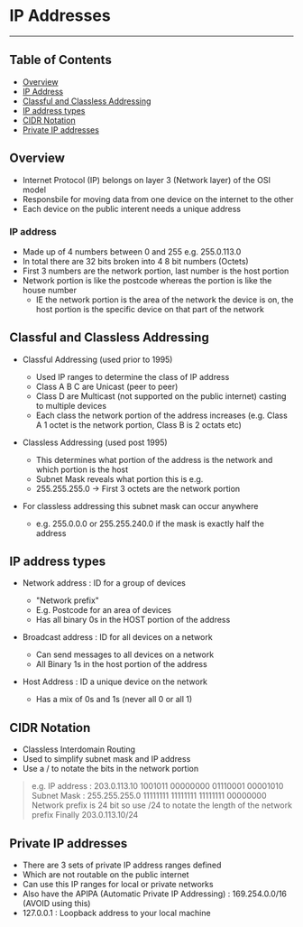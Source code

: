 # IP Addresses

- - - -

## Table of Contents

* [Overview](https://github.com/Mr-Bally/DevNotes/blob/main/Networks/IpAddresses.md#overview)
* [IP Address](https://github.com/Mr-Bally/DevNotes/blob/main/Networks/IpAddresses.md#ip-address)
* [Classful and Classless Addressing](https://github.com/Mr-Bally/DevNotes/blob/main/Networks/IpAddresses.md#classful-and-classless-addressing)
* [IP address types](https://github.com/Mr-Bally/DevNotes/blob/main/Networks/IpAddresses.md#ip-address-types)
* [CIDR Notation](https://github.com/Mr-Bally/DevNotes/blob/main/Networks/IpAddresses.md#cidr-notation)
* [Private IP addresses](https://github.com/Mr-Bally/DevNotes/blob/main/Networks/IpAddresses.md#private-ip-addresses)

## Overview

* Internet Protocol (IP) belongs on layer 3 (Network layer) of the OSI model
* Responsbile for moving data from one device on the internet to the other
* Each device on the public interent needs a unique address

### IP address

* Made up of 4 numbers between 0 and 255 e.g. 255.0.113.0
* In total there are 32 bits broken into 4 8 bit numbers (Octets)
* First 3 numbers are the network portion, last number is the host portion
* Network portion is like the postcode whereas the  portion is like the house number
  * IE the network portion is the area of the network the device is on, the host portion is the specific device on that part of the network

## Classful and Classless Addressing

* Classful Addressing (used prior to 1995)
  * Used IP ranges to determine the class of IP address
  * Class A B C are Unicast (peer to peer)
  * Class D are Multicast (not supported on the public internet) casting to multiple devices
  * Each class the network portion of the address increases (e.g. Class A 1 octet is the network portion, Class B is 2 octats etc)

* Classless Addressing (used post 1995)
  * This determines what portion of the address is the network and which portion is the host
  * Subnet Mask reveals what portion this is e.g.
  * 255.255.255.0 -> First 3 octets are the network portion
* For classless addressing this subnet mask can occur anywhere
  * e.g. 255.0.0.0 or 255.255.240.0 if the mask is exactly half the address

## IP address types

* Network address : ID for a group of devices
  * "Network prefix"
  * E.g. Postcode for an area of devices
  * Has all binary 0s in the HOST portion of the address

* Broadcast address : ID for all devices on a network
  * Can send messages to all devices on a network
  * All Binary 1s in the host portion of the address

* Host Address : ID a unique device on the network
  * Has a mix of 0s and 1s (never all 0 or all 1)

## CIDR Notation

* Classless Interdomain Routing
* Used to simplify subnet mask and IP address
* Use a / to notate the bits in the network portion

> e.g. IP address :  203.0.113.10 1001011 00000000 01110001 00001010
> Subnet Mask : 255.255.255.0 11111111 11111111 11111111 00000000
> Network prefix is 24 bit so use /24 to notate the length of the network prefix
> Finally 203.0.113.10/24

## Private IP addresses

* There are 3 sets of private IP address ranges defined
* Which are not routable on the public internet
* Can use this IP ranges for local or private networks
* Also have the APIPA (Automatic Private IP Addressing) : 169.254.0.0/16 (AVOID using this)
* 127.0.0.1 : Loopback address to your local machine
